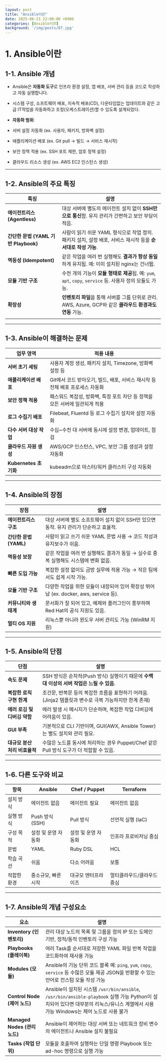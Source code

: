 ```yaml
---
layout: post
title: "Ansible이란"
date: 2025-06-21 22:00:00 +0900
categories: [Ansible이란]
background: '/img/posts/07.jpg'
---
```


#  1. Ansible이란

  

##  **1-1. Ansible 개념**

  

- Ansible은 **자동화 도구**로 인프라 환경 설정, 앱 배포, 서버 관리 등을 코드로 작성하고 자동 실행합니다.

- 시스템 구성, 소프트웨어 배포, 지속적 배포(CD), 다운타임없는 업데이트와 같은 고급 IT작업을 자동화하고 조정(오케스트레이션)할 수 있도록 설계되었다.

-  **자동화 범위**:

- 서버 설정 자동화 (ex. 사용자, 패키지, 방화벽 설정)

- 애플리케이션 배포 (ex. Git pull → 빌드 → 서비스 재시작)

- 보안 정책 적용 (ex. SSH 포트 제한, 암호 정책 설정)

- 클라우드 리소스 생성 (ex. AWS EC2 인스턴스 생성)

  


---

  

##  **1-2. Ansible의 주요 특징**

  

|  **특징**  |  **설명**  |
|  ---  |  ---  |
|  **에이전트리스 (Agentless)**  | 대상 서버에 별도의 에이전트 설치 없이 **SSH만으로 통신**함. 유지 관리가 간편하고 보안 부담이 적음. |
|  **간단한 문법 (YAML 기반 Playbook)**  | 사람이 읽기 쉬운 YAML 형식으로 작업 정의. 패키지 설치, 설정 배포, 서비스 재시작 등을 **순서대로 작성 가능**. |
|  **멱등성 (Idempotent)**  | 같은 작업을 여러 번 실행해도 **결과가 항상 동일**하게 유지됨. 예: 이미 설치된 nginx는 건너뜀. |
|  **모듈 기반 구조**  | 수천 개의 기능이 **모듈 형태로 제공**됨. 예: `yum`, `apt`, `copy`, `service` 등. 사용자 정의 모듈도 가능. |
|  **확장성**  |  **인벤토리 파일**을 통해 서버를 그룹 단위로 관리. AWS, Azure, GCP와 같은 **클라우드 환경과도 연동** 가능. |
|  |  |
  



---

  

##  **1-3. Ansible이 해결하는 문제**

  

|  **업무 영역**  |  **적용 내용**  |
|  ---  |  ---  |
|  **서버 초기 세팅**  | 사용자 계정 생성, 패키지 설치, Timezone, 방화벽 설정 등 |
|  **애플리케이션 배포**  | Git에서 코드 받아오기, 빌드, 배포, 서비스 재시작 등 전체 배포 프로세스 자동화 |
|  **보안 정책 적용**  | 패스워드 복잡성, 방화벽, 특정 포트 차단 등 정책을 모든 서버에 일관되게 적용 |
|  **로그 수집기 배포**  | Filebeat, Fluentd 등 로그 수집기 설치와 설정 자동화 |
|  **다수 서버 대상 작업**  | 수십~수천 대 서버에 동시에 설정 변경, 업데이트, 점검 |
|  **클라우드 자원 생성**  | AWS/GCP 인스턴스, VPC, 보안 그룹 생성과 설정 자동화 |
|  **Kubernetes 초기화**  | kubeadm으로 마스터/워커 클러스터 구성 자동화 |



---

  

##  **1-4. Ansible의 장점**

  

|  **장점**  |  **설명**  |
|  ---  |  ---  |
|  **에이전트리스 구조**  | 대상 서버에 별도 소프트웨어 설치 없이 SSH만 있으면 동작. 유지 관리가 단순하고 효율적. |
|  **간단한 문법 (YAML)**  | 사람이 읽고 쓰기 쉬운 YAML 문법 사용 → 코드 작성과 유지보수가 쉬움. |
|  **멱등성 보장**  | 같은 작업을 여러 번 실행해도 결과가 동일 → 실수로 중복 실행해도 시스템에 변화 없음. |
|  **빠른 도입 가능**  | 복잡한 설정 없이도 금방 실무에 적용 가능 → 작은 팀에서도 쉽게 시작 가능. |
|  **모듈 기반 구조**  | 다양한 작업을 위한 모듈이 내장되어 있어 확장성 뛰어남 (ex. docker, aws, service 등). |
|  **커뮤니티와 생태계**  | 문서화가 잘 되어 있고, 예제와 플러그인이 풍부하며 Red Hat의 공식 지원도 있음. |
|  **멀티 OS 지원**  | 리눅스뿐 아니라 윈도우 서버 관리도 가능 (WinRM 지원) |
---

 

##  **1-5. Ansible의 단점**

  

|  **단점**  |  **설명**  |
|  ---  |  ---  |
|  **속도 문제**  | SSH 방식은 순차적(Push 방식) 실행이기 때문에 **수백 대 이상의 서버 작업은 느릴 수 있음**. |
|  **복잡한 로직 구현 한계**  | 조건문, 반복문 등의 복잡한 흐름을 표현하기 어려움. (Jinja2 템플릿과 변수로 극복 가능하지만 한계 존재) |
|  **에러 로깅 및 디버깅 약함**  | 에러 발생 시 메시지가 단순하며, 복잡한 작업 디버깅에 어려움이 있음. |
|  **GUI 부족**  | 기본적으로 CLI 기반이며, GUI(AWX, Ansible Tower)는 별도 설치와 관리 필요. |
|  **대규모 분산 처리 비효율적**  | 수많은 노드를 동시에 처리하는 경우 Puppet/Chef 같은 Pull 방식 도구가 더 적합할 수 있음. |
---

  

##  **1-6. 다른 도구와 비교**

  

|  **항목**  |  **Ansible**  |  **Chef / Puppet**  |  **Terraform**  |
|  ---  |  ---  |  ---  |  ---  
| 설치 방식 | 에이전트 없음 | 에이전트 필요 | 에이전트 없음 |
| 실행 방식 | Push 방식 (SSH) | Pull 방식 | 선언적 실행 (IaC) |
| 구성 목적 | 설정 및 운영 자동화 | 설정 및 운영 자동화 | 인프라 프로비저닝 중심 |
| 문법 | YAML | Ruby DSL | HCL |
| 학습 곡선 | 쉬움 | 다소 어려움 | 보통 |
| 적합한 환경 | 중소규모, 빠른 시작 | 대규모 엔터프라이즈 | 멀티클라우드/클라우드 중심 |

 
---

  

##  1-7. Ansible의 개념 구성요소

  

| 요소 | 설명 |
|  ---  |  ---  |
|  **Inventory (인벤토리)**  | 관리 대상 노드의 목록 및 그룹을 정의 IP 또는 도메인 기반, 정적/동적 인벤토리 구성 가능 |
|  **Playbooks (플레이북)**  | 여러 Task를 순서대로 저장한 YAML 파일 반복 작업을 코드화하여 재사용 가능 |
|  **Modules (모듈)**  | Ansible의 기능 단위 코드 블록 예: `ping`, `yum`, `copy`, `service` 등 수많은 모듈 제공 JSON을 반환할 수 있는 언어로 컨스텀 모듈 작성 가능 |
|  **Control Node (제어 노드)**  | Ansible이 설치된 시스템 `/usr/bin/ansible`, `/usr/bin/ansible-playbook` 실행 가능 Python이 설치되어 있다면 대부분의 리눅스/유니스 계열에서 사용 가능 Windows는 제어 노드로 사용 불가 |
|  **Managed Nodes (관리 노드)**  | Ansible이 제어하는 대상 서버 또는 네트워크 장비 변수의 에이전트나 Ansible 설치 불필요 |
|  **Tasks (작업 단위)**  | 모듈을 호출하여 실행하는 단일 명령 Playbook 또는 ad-hoc 명령으로 실행 가능 |